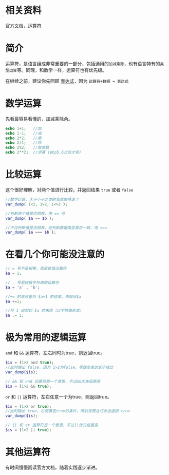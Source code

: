 # 相关资料

[官方文档，运算符](https://www.php.net/manual/zh/language.operators.php)

# 简介

运算符，是语言组成非常重要的一部分，包括通用的`加减乘除`，也有语言特有的`类型运算`等。同理，和数学一样，运算符也有优先级。

在继续之前，建议你先回顾 [表达式](./expression.md)，因为 `运算符+数据 = 表达式`

# 数学运算

先看最容易看懂的，加减乘除余。

```PHP
echo 1+1;   //加
echo 1-1;   //减
echo 2*2;   //乘
echo 2/1;   //除
echo 2%2;   //取余数
echo 2**2;  //求幂 (php5.6之后才有)
```

# 比较运算

这个很好理解，对两个值进行比较，并返回结果 `true` 或者 `false`

```PHP
//数学运算，大于小于之类的我就懒得说了
var_dump( 1<2, 1>2, 1<>2 );

//判断两个值是否相等，用 == 号
var_dump( $a == $b );

//不仅判断值是否相等，还判断数据类型是否一致，用 === 
var_dump( $a === $b );

```

# 在看几个你可能没注意的

```PHP
// = 号不是相等，而是赋值运算符
$a = 1;

// . 号是拼接字符串的运算符
$a = 'a' . 'b';

//+= 的意思是将 $a+1 的结果，再赋给$a
$a +=1;

//将 1 追加到 $a 的末尾（以字符串形式）
$a .= 1;
```

# 极为常用的逻辑运算

`and` 和 `&&` 运算符，左右同时为true，则返回true。

```PHP
$is = (1>2 and true);
//此时输出 false，因为 1>2为false，导致左表达式不成立
var_dump($is);

// && 和 and 运算符是一个意思，不过&&优先级更高
$is = (1>2 && true);
```

`or` 和 `||` 运算符，左右任意一个为true，则返回true。

```PHP
$is = (1>2 or true);
//此时输出 true，右侧满足true的条件，所以该表达式永远返回 true
var_dump($is);

// || 和 or 运算符是一个意思，不过||优先级更高
$is = (1>2 || true);
```

# 其他运算符

有时间慢慢阅读官方文档，随着实践逐步渐进。
